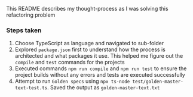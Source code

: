 This README describes my thought-process as I was solving this refactoring problem

### Steps taken

1. Choose TypeScript as language and navigated to sub-folder
2. Explored `package.json` first to understand how the process is architected and what packages it use. This helped me figure out the `compile` and `test` commands for the projects
3. Executed commands `npm run compile` and `npm run test` to ensure the project builds without any errors and tests are executed successfully
4. Attempt to run `Golden specs` using `npx ts-node test/golden-master-text-test.ts`. Saved the output as `golden-master-text.txt`
